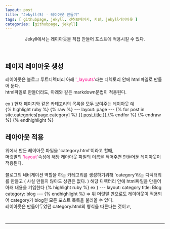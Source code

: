 ```yaml
---
layout: post
title: "Jekyll(5) - 레이아웃 만들기"
tags: [ githubpage, jekyll, 깃허브페이지, 지킬, jekyll레이아웃 ]
categories: [githubpage, jekyll]
---
```


<p align="center">
    Jekyll에서는 레이아웃을 직접 만들어 포스트에 적용시킬 수 있다.
</p><br/>


## 페이지 레이아웃 생성
<p>
    레이아웃은 블로그 루트디렉터리 아래 <font color="deeppink">'_layouts'</font>라는 
    디렉토리 안에 html파일로 만들어 둔다.<br/>
    html파일로 만들더라도, 아래와 같은 markdown문법이 적용된다.<br/><br/>
    ex ) 현재 페이지와 같은 카테고리의 목록을 모두 보여주는 레이아웃 예<br/>
    {% highlight ruby %}
    {% raw %}
    ---
    layout: page
    ---
    {% for post in site.categories[page.category] %}
        <a href="{{ post.url | absolute_url }}">
          {{ post.title }}
        </a>
    {% endfor %}
    {% endraw %}
    {% endhighlight %}
</p>

## 레아아웃 적용
<p>
    위에서 만든 레이아웃 파일을 'category.html'이라고 할때,<br/>
    머릿말의 <font color="deeppink">'layout'</font>속성에 해당 레아아웃 파일의 이름을 적어주면 만들어둔 레이아웃이 적용된다. <br/><br/>
    블로그의 네비게이션 역할을 하는 카테고리를 생성하기위해
    'category'라는 디렉터리를 만들고 ( 사실 만들지 않아도 상관은 없다. )
    해당 디렉터리 안에 html파일을 만들어 아래 내용을 기입한다
    {% highlight ruby %}
    ex ) 
    ---
    layout: category
    title: Blog
    category: blog
    ---
    {% endhighlight %}
    => 위 머릿말 만으로도 레이아웃이 적용되어 category가 blog인 모든 포스트 목록을 불러올 수 있다.<br/>
    레이아웃은 만들어두었던 category.html의 형식을 따른다는 것이고,<br/>
</p>

<br/>
<hr/>